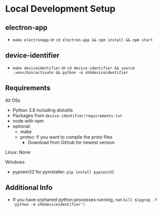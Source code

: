 # Local Development Setup


## electron-app
- `make electronapp` or `cd electron-app && npm install && npm start`

## device-identifier
- `make deviceidentifier` or `cd device-identifier && source .venv/bin/activate && python -m shbdeviceidentifier`

## Requirements
All OSs
- Python 3.8 including distutils
- Packages from `device-identifier/requirements.txt`
- node with npm
- optional: 
  - make
  - protoc: if you want to compile the proto files
    - Download from Github for newest version

Linux: None

Windows
- pypiwin32 for pyinstaller: `pip install pypiwin32`

## Additional Info
- If you have orphaned python processes running, run `kill $(pgrep -f 'python -m shbdeviceidentifier')`